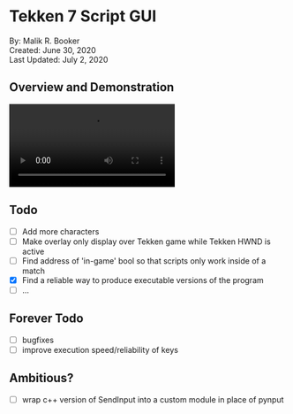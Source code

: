 # Tekken 7 Script GUI
By: Malik R. Booker  
Created: June 30, 2020  
Last Updated: July 2, 2020

## Overview and Demonstration
![Imgur](https://i.imgur.com/Yb66iZ5.mp4)

## Todo
- [ ] Add more characters
- [ ] Make overlay only display over Tekken game while Tekken HWND is active
- [ ] Find address of 'in-game' bool so that scripts only work inside of a match
- [x] Find a reliable way to produce executable versions of the program
- [ ] ...

## Forever Todo
- [ ] bugfixes
- [ ] improve execution speed/reliability of keys

## Ambitious?
- [ ] wrap c++ version of SendInput into a custom module in place of pynput
